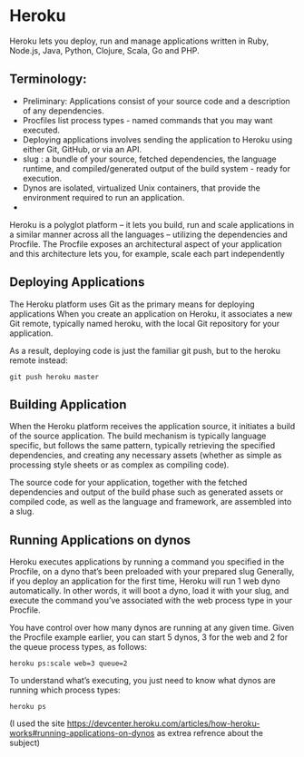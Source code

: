 # Heroku 
Heroku lets you deploy, run and manage applications written in Ruby, Node.js, Java, Python, Clojure, Scala, Go and PHP.

## Terminology:
* Preliminary: Applications consist of your source code and a description of any dependencies.
* Procfiles list process types - named commands that you may want executed.
* Deploying applications involves sending the application to Heroku using either Git, GitHub, or   via an API.
*  slug : a bundle of your source, fetched dependencies, the language runtime, and compiled/generated output of the build system - ready for execution.
*  Dynos are isolated, virtualized Unix containers, that provide the environment required to run an application.
* 

Heroku is a polyglot platform – it lets you build, run and scale applications in a similar manner across all the languages – utilizing the dependencies and Procfile. The Procfile exposes an architectural aspect of your application and this architecture lets you, for example, scale each part independently

## Deploying Applications 
The Heroku platform uses Git as the primary means for deploying applications
When you create an application on Heroku, it associates a new Git remote, typically named heroku, with the local Git repository for your application.

As a result, deploying code is just the familiar git push, but to the heroku remote instead:
```
git push heroku master

```

## Building Application 
When the Heroku platform receives the application source, it initiates a build of the source application. The build mechanism is typically language specific, but follows the same pattern, typically retrieving the specified dependencies, and creating any necessary assets (whether as simple as processing style sheets or as complex as compiling code).

The source code for your application, together with the fetched dependencies and output of the build phase such as generated assets or compiled code, as well as the language and framework, are assembled into a slug.

## Running Applications on dynos
Heroku executes applications by running a command you specified in the Procfile, on a dyno that’s been preloaded with your prepared slug
Generally, if you deploy an application for the first time, Heroku will run 1 web dyno automatically. In other words, it will boot a dyno, load it with your slug, and execute the command you’ve associated with the web process type in your Procfile.

You have control over how many dynos are running at any given time. Given the Procfile example earlier, you can start 5 dynos, 3 for the web and 2 for the queue process types, as follows:
```
heroku ps:scale web=3 queue=2

```

To understand what’s executing, you just need to know what dynos are running which process types:
```
heroku ps

```

(I used the site https://devcenter.heroku.com/articles/how-heroku-works#running-applications-on-dynos as extrea refrence about the subject)